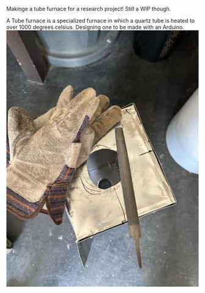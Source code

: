 Makinge a tube furnace for a research project! Still a WIP though.

A Tube furnace is a specialized furnace in which a quartz tube is heated to over 1000 degrees celsius. Designing one to be made with an Arduino.
![TubeFurnace](IMG_7128.jpg)
